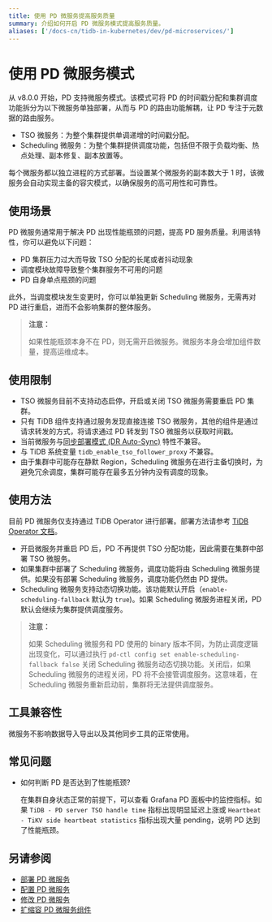 ```yaml
---
title: 使用 PD 微服务提高服务质量
summary: 介绍如何开启 PD 微服务模式提高服务质量。
aliases: ['/docs-cn/tidb-in-kubernetes/dev/pd-microservices/']
---
```


# 使用 PD 微服务模式

从 v8.0.0 开始，PD 支持微服务模式。该模式可将 PD 的时间戳分配和集群调度功能拆分为以下微服务单独部署，从而与 PD 的路由功能解耦，让 PD 专注于元数据的路由服务。

- TSO 微服务：为整个集群提供单调递增的时间戳分配。
- Scheduling 微服务：为整个集群提供调度功能，包括但不限于负载均衡、热点处理、副本修复、副本放置等。

每个微服务都以独立进程的方式部署。当设置某个微服务的副本数大于 1 时，该微服务会自动实现主备的容灾模式，以确保服务的高可用性和可靠性。

## 使用场景

PD 微服务通常用于解决 PD 出现性能瓶颈的问题，提高 PD 服务质量。利用该特性，你可以避免以下问题：

- PD 集群压力过大而导致 TSO 分配的长尾或者抖动现象
- 调度模块故障导致整个集群服务不可用的问题
- PD 自身单点瓶颈的问题

此外，当调度模块发生变更时，你可以单独更新 Scheduling 微服务，无需再对 PD 进行重启，进而不会影响集群的整体服务。

> **注意：**
>
> 如果性能瓶颈本身不在 PD，则无需开启微服务。微服务本身会增加组件数量，提高运维成本。

## 使用限制

- TSO 微服务目前不支持动态启停，开启或关闭 TSO 微服务需要重启 PD 集群。
- 只有 TiDB 组件支持通过服务发现直接连接 TSO 微服务，其他的组件是通过请求转发的方式，将请求通过 PD 转发到 TSO 微服务以获取时间戳。
- 当前微服务与[同步部署模式 (DR Auto-Sync)](https://docs.pingcap.com/zh/tidb/dev/two-data-centers-in-one-city-deployment#%E7%AE%80%E4%BB%8B) 特性不兼容。
- 与 TiDB 系统变量 `tidb_enable_tso_follower_proxy` 不兼容。
- 由于集群中可能存在静默 Region，Scheduling 微服务在进行主备切换时，为避免冗余调度，集群可能存在最多五分钟内没有调度的现象。

## 使用方法

目前 PD 微服务仅支持通过 TiDB Operator 进行部署。部署方法请参考 [TiDB Operator 文档](configure-a-tidb-cluster.md#部署-pd-微服务)。

- 开启微服务并重启 PD 后，PD 不再提供 TSO 分配功能，因此需要在集群中部署 TSO 微服务。
- 如果集群中部署了 Scheduling 微服务，调度功能将由 Scheduling 微服务提供。如果没有部署 Scheduling 微服务，调度功能仍然由 PD 提供。
- Scheduling 微服务支持动态切换功能。该功能默认开启（`enable-scheduling-fallback` 默认为 `true`)。如果 Scheduling 微服务进程关闭，PD 默认会继续为集群提供调度服务。

> **注意：**
>
> 如果 Scheduling 微服务和 PD 使用的 binary 版本不同，为防止调度逻辑出现变化，可以通过执行 `pd-ctl config set enable-scheduling-fallback false` 关闭 Scheduling 微服务动态切换功能。关闭后，如果 Scheduling 微服务的进程关闭，PD 将不会接管调度服务。这意味着，在 Scheduling 微服务重新启动前，集群将无法提供调度服务。

## 工具兼容性

微服务不影响数据导入导出以及其他同步工具的正常使用。

## 常见问题

- 如何判断 PD 是否达到了性能瓶颈?

  在集群自身状态正常的前提下，可以查看 Grafana PD 面板中的监控指标。如果 `TiDB - PD server TSO handle time` 指标出现明显延迟上涨或 `Heartbeat - TiKV side heartbeat statistics` 指标出现大量 pending，说明 PD 达到了性能瓶颈。

## 另请参阅

- [部署 PD 微服务](configure-a-tidb-cluster.md#部署-pd-微服务)
- [配置 PD 微服务](configure-a-tidb-cluster.md#配置-pd-微服务)
- [修改 PD 微服务](modify-tidb-configuration.md#修改-pd-微服务配置)
- [扩缩容 PD 微服务组件](scale-a-tidb-cluster.md#扩缩容-pd-微服务组件)
